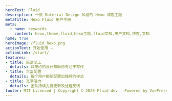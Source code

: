```yaml
---
heroText: Fluid
description: 一款 Material Design 风格的 Hexo 博客主题
metaTitle: Hexo Fluid 用户手册
meta:
  - name: keywords
    content: hexo,theme,fluid,hexo主题,fluid文档,用户文档,博客,文档
home: true
heroImage: /fluid_hexo.png
actionText: 开始使用 →
actionLink: /start/
features:
- title: 简洁至上
  details: 以简约的设计帮助你专注于写作
- title: 丰富配置
  details: 每个用户都能配置出独特的样式
- title: 充满活力
  details: 团队持续支持更新及处理反馈
footer: MIT Licensed | Copyright © 2020 Fluid-dev | Powered by VuePress
---
```

